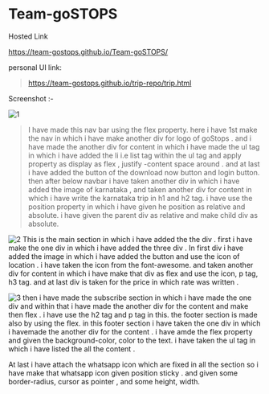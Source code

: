 # Team-goSTOPS
>
Hosted Link
>
https://team-gostops.github.io/Team-goSTOPS/

personal UI link:
>https://team-gostops.github.io/trip-repo/trip.html
>
Screenshot :-

![1](https://github.com/singhpratibha98/Team-goSTOPS/assets/129493126/ddd926e1-2feb-449e-acaf-45203338511a)
 > I have made this nav bar using the flex property. here i have 1st make the nav in which i have make another div for logo of goStops . and i have made the another div for content in which i have made the ul tag in which i have added the li i.e list tag within the ul tag and apply property as display as flex , justify -content space around . and at last i have added the button of the download now button and login button.
> then after below navbar i have taken another div in which i have added the image of karnataka , and taken another div for content in which i have write the karnataka trip in h1 and h2 tag. i have use the position property in which i have given he position as relative and absolute. i have given the parent div as relative and make child div as absolute. 

![2](https://github.com/singhpratibha98/Team-goSTOPS/assets/129493126/a6c80ec2-6235-44d6-9217-fd72d024d1ad)
This is the main section in which i have added the the div . first i have make the one div in which i have added the three div . In first div i have added the image in which i have added the button and use the icon of location . i have taken the icon from the font-awesome. and taken another div for content in which i have make that div as flex and use the icon, p tag, h3 tag. and at last div is taken for the price in which rate was written .

![3](https://github.com/singhpratibha98/Team-goSTOPS/assets/129493126/e7abd5f8-26db-4790-8e3d-ff60248045c6)
then i have made the subscribe section in which i have made the one div and within that i have made the another div for the content and make then flex . i have use the h2 tag and p tag in this. 
the footer section is made also by using the flex. in this footer section i have taken the one div in which i havemade the another div for the content . i have amde the flex property and given the background-color, color to the text. i have taken the ul tag in which i have listed the all the content .

At last i have attach the whatsapp icon which are fixed in all the section so i have make that whatsapp icon given position sticky . and given some border-radius, cursor as pointer , and some height, width.

